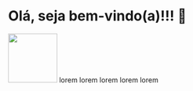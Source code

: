 # Olá, seja bem-vindo(a)!!! 👋

<img src="https://octocat-generator-assets.githubusercontent.com/my-octocat-1633817974448.png" height="100"> lorem lorem lorem lorem lorem
